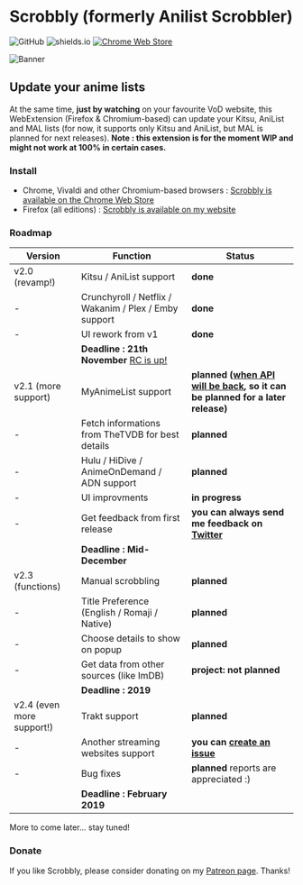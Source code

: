 # Scrobbly (formerly Anilist Scrobbler)

![GitHub](https://img.shields.io/github/license/leonekmi/anilist-scrobbler.svg)
![shields.io](https://img.shields.io/badge/browsers-chromium--based%2C%20firefox-green.svg)
[![Chrome Web Store](https://img.shields.io/chrome-web-store/v/bghcjdikmfopmhpgcocpgfefjppkfjpn.svg)](https://chrome.google.com/webstore/detail/scrobbly/bghcjdikmfopmhpgcocpgfefjppkfjpn)

![Banner](https://scrobbly.leonekmi.fr/banner_github.png)

## Update your anime lists

At the same time, **just by watching** on your favourite VoD website, this WebExtension (Firefox & Chromium-based) can update your Kitsu, AniList and MAL lists (for now, it supports only Kitsu and AniList, but MAL is planned for next releases).
**Note : this extension is for the moment WIP and might not work at 100% in certain cases.**

### Install

- Chrome, Vivaldi and other Chromium-based browsers : [Scrobbly is available on the Chrome Web Store](https://chrome.google.com/webstore/detail/scrobbly/bghcjdikmfopmhpgcocpgfefjppkfjpn)
- Firefox (all editions) : [Scrobbly is available on my website](https://scrobbly.leonekmi.fr/firefox/scrobbly-2.0.0-fx.xpi)

### Roadmap

| Version                   | Function                                                                                             | Status                                                                                                                                               |
|---------------------------|------------------------------------------------------------------------------------------------------|------------------------------------------------------------------------------------------------------------------------------------------------------|
| v2.0 (revamp!)            | Kitsu / AniList support                                                                              | **done**                                                                                                                                             |
| -                         | Crunchyroll / Netflix / Wakanim / Plex / Emby support                                                | **done**                                                                                                                                             |
| -                         | UI rework from v1                                                                                    | **done**                                                                                                                                             |
|                           | **Deadline : 21th November** [RC is up!](https://github.com/leonekmi/scrobbly/releases/tag/v2.0-rc2) |                                                                                                                                                      |
| v2.1 (more support)       | MyAnimeList support                                                                                  | **planned ([when API will be back](https://myanimelist.net/forum/?topicid=1740204&show=400#msg56198138), so it can be planned for a later release)** |
| -                         | Fetch informations from TheTVDB for best details                                                     | **planned**                                                                                                                                          |
| -                         | Hulu / HiDive / AnimeOnDemand / ADN support                                                          | **planned**                                                                                                                                          |
| -                         | UI improvments                                                                                       | **in progress**                                                                                                                                      |
| -                         | Get feedback from first release                                                                      | **you can always send me feedback on [Twitter](https://twitter.com/leonekmi)**                                                                       |
|                           | **Deadline : Mid-December**                                                                          |                                                                                                                                                      |
| v2.3 (functions)          | Manual scrobbling                                                                                    | **planned**                                                                                                                                          |
| -                         | Title Preference (English / Romaji / Native)                                                         | **planned**                                                                                                                                          |
| -                         | Choose details to show on popup                                                                      | **planned**                                                                                                                                          |
| -                         | Get data from other sources (like ImDB)                                                              | **project: not planned**                                                                                                                             |
|                           | **Deadline : 2019**                                                                                  |                                                                                                                                                      |
| v2.4 (even more support!) | Trakt support                                                                                        | **planned**                                                                                                                                          |
| -                         | Another streaming websites support                                                                   | **you can [create an issue](https://github.com/leonekmi/scrobbly/issues/new)**                                                                       |
| -                         | Bug fixes                                                                                            | **planned** reports are appreciated :)                                                                                                               |
|                           | **Deadline : February 2019**                                                                         |                                                                                                                                                      |

More to come later... stay tuned!

### Donate

If you like Scrobbly, please consider donating on my [Patreon page](https://patreon.com/leonekmi). Thanks!

